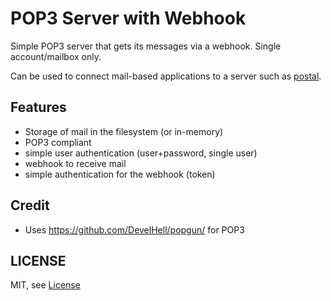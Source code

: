 # POP3 Server with Webhook

Simple POP3 server that gets its messages via a webhook. Single account/mailbox only.

Can be used to connect mail-based applications to a server such as [postal](https://postal.atech.media).


## Features
* Storage of mail in the filesystem (or in-memory)
* POP3 compliant
* simple user authentication (user+password, single user)
* webhook to receive mail
* simple authentication for the webhook (token)

## Credit
* Uses https://github.com/DevelHell/popgun/ for POP3

## LICENSE
MIT, see [License](LICENSE)
